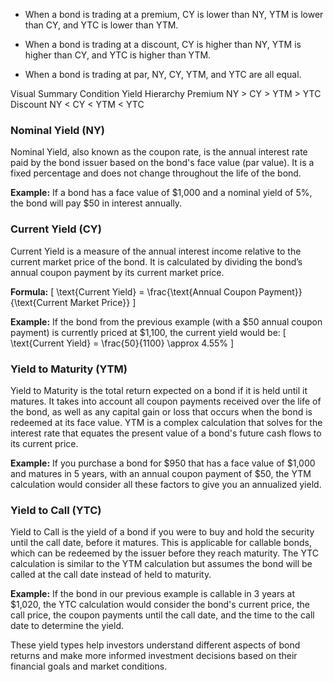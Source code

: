 - When a bond is trading at a premium, CY is lower than NY, YTM is lower than CY, and YTC is lower than YTM.

- When a bond is trading at a discount, CY is higher than NY, YTM is higher than CY, and YTC is higher than YTM.



- When a bond is trading at par, NY, CY, YTM, and YTC are all equal.

Visual Summary
Condition	Yield Hierarchy
Premium	NY > CY > YTM > YTC
Discount	NY < CY < YTM < YTC


### Nominal Yield (NY)
Nominal Yield, also known as the coupon rate, is the annual interest rate paid by the bond issuer based on the bond's face value (par value). It is a fixed percentage and does not change throughout the life of the bond.

**Example:** If a bond has a face value of $1,000 and a nominal yield of 5%, the bond will pay $50 in interest annually.

### Current Yield (CY)
Current Yield is a measure of the annual interest income relative to the current market price of the bond. It is calculated by dividing the bond’s annual coupon payment by its current market price.

**Formula:** 
\[ \text{Current Yield} = \frac{\text{Annual Coupon Payment}}{\text{Current Market Price}} \]

**Example:** If the bond from the previous example (with a $50 annual coupon payment) is currently priced at $1,100, the current yield would be:
\[ \text{Current Yield} = \frac{50}{1100} \approx 4.55\% \]

### Yield to Maturity (YTM)
Yield to Maturity is the total return expected on a bond if it is held until it matures. It takes into account all coupon payments received over the life of the bond, as well as any capital gain or loss that occurs when the bond is redeemed at its face value. YTM is a complex calculation that solves for the interest rate that equates the present value of a bond's future cash flows to its current price.

**Example:** If you purchase a bond for $950 that has a face value of $1,000 and matures in 5 years, with an annual coupon payment of $50, the YTM calculation would consider all these factors to give you an annualized yield.

### Yield to Call (YTC)
Yield to Call is the yield of a bond if you were to buy and hold the security until the call date, before it matures. This is applicable for callable bonds, which can be redeemed by the issuer before they reach maturity. The YTC calculation is similar to the YTM calculation but assumes the bond will be called at the call date instead of held to maturity.

**Example:** If the bond in our previous example is callable in 3 years at $1,020, the YTC calculation would consider the bond's current price, the call price, the coupon payments until the call date, and the time to the call date to determine the yield.

These yield types help investors understand different aspects of bond returns and make more informed investment decisions based on their financial goals and market conditions.